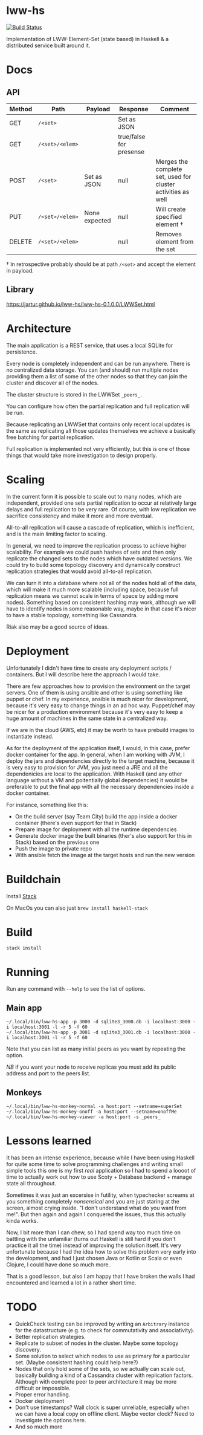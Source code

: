 # lww-hs

[![Build Status](https://travis-ci.org/jartur/lww-hs.svg?branch=master)](https://travis-ci.org/jartur/lww-hs)

Implementation of LWW-Element-Set (state based) in Haskell & a distributed service built around it.

# Docs

## API

| Method | Path | Payload | Response | Comment
| ------ | ---- | ------- | -------- | -------
| GET     |`/<set>` |       | Set as JSON | 
| GET | `/<set>/<elem>` | | true/false for presense | 
| POST | `/<set>` | Set as JSON | null | Merges the complete set, used for cluster activities as well
| PUT | `/<set>/<elem>` | None expected | null | Will create specified element †
| DELETE | `/<set>/<elem>` | | null | Removes element from the set
  
† In retrospective probably should be at path `/<set>` and accept the element in payload.

## Library

https://jartur.github.io/lww-hs/lww-hs-0.1.0.0/LWWSet.html

# Architecture

The main application is a REST service, that uses a local SQLite for persistence. 

Every node is completely independent and can be run anywhere. There is no centralized 
data storage. You can (and should) run multiple nodes providing them a list of some 
of the other nodes so that they can join the cluster and discover all of the nodes.

The cluster structure is stored in the LWWSet `_peers_`.

You can configure how often the partial replication and full replication will be run.

Because replicating an LWWSet that contains only recent local updates is the same 
as replicating all those updates themselves we achieve a basically free batching for 
partial replication.

Full replication is implemented not very efficiently, but this is one of those things that
would take more investigation to design properly.

# Scaling

In the current form it is possible to scale out to many nodes, which are independent, provided one sets partial replication to occur at relatively large delays and full replication to be very rare. 
Of course, with low replication we sacrifice consistency and make it more and more eventual.

All-to-all replication will cause a cascade of replication, which is inefficient, and is the main limiting factor to scaling.

In general, we need to improve the replication process to achieve higher scalability. For example
we could push hashes of sets and then only replicate the changed sets to the nodes which have outdated versions. We could try to build some topology discovery and dynamically construct replication
strategies that would avoid all-to-all replication. 

We can turn it into a database where not all of the nodes hold all of the data, which will make it 
much more scalable (including space, because full replication means we cannot scale in terms of space by adding more nodes). Something based on consistent hashing may work, although we will have to identify nodes in some reasonable way, maybe in that case it's nicer to have a stable topology, something like Cassandra. 

Riak also may be a good source of ideas.

# Deployment 

Unfortunately I didn't have time to create any deployment scripts / containers. But I will describe here the approach I would take.

There are few approaches how to provision the environment on the target servers. One of them is using ansible and other is using something like puppet or chef. In my experience, ansible is much nicer for development, because it's very easy to change things in an ad hoc way. Puppet/chef may be nicer for a production environment because it's very easy to keep a huge amount of machines in the same state in a centralized way.

If we are in the cloud (AWS, etc) it may be worth to have prebuild images to instantiate instead.

As for the deployment of the application itself, I would, in this case, prefer docker container for the app. In general, when I am working with JVM, I deploy the jars and dependencies directly to the target machine, because it is very easy to provision for JVM, you just need a JRE and all the dependenicies are local to the application. With Haskell (and any other language without a VM and poitentially global dependencies) it would be preferable to put the final app with all the necessary dependencies inside a docker container. 

For instance, something like this:

* On the build server (say Team City) build the app inside a docker container (there's even support for that in Stack)
* Prepare image for deployment with all the runtime dependencies
* Generate docker image the built binaries (ther's also support for this in Stack) based on the previous one
* Push the image to private repo
* With ansible fetch the image at the target hosts and run the new version

# Buildchain

Install [Stack](https://docs.haskellstack.org/en/stable/install_and_upgrade/)

On MacOs you can also just `brew install haskell-stack`

# Build

```
stack install
```

# Running

Run any command with `--help` to see the list of options.

## Main app

```
~/.local/bin/lww-hs-app -p 3000 -d sqlite3_3000.db -i localhost:3000 -i localhost:3001 -l -r 5 -f 60
~/.local/bin/lww-hs-app -p 3001 -d sqlite3_3001.db -i localhost:3000 -i localhost:3001 -l -r 5 -f 60
```

Note that you can list as many initial peers as you want by repeating the option. 

*NB* if you want your node to receive replicas you must add its public address and port to the peers list.

## Monkeys

```
~/.local/bin/lww-hs-monkey-normal -a host:port --setname=superSet
~/.local/bin/lww-hs-monkey-onoff -a host:port --setname=onoffMe
~/.local/bin/lww-hs-monkey-viewer -a host:port -s _peers_
```

# Lessons learned

It has been an intense experience, because while I have been using Haskell for quite some time to solve programming challenges and writing small simple tools this one is my first _real_ application so I had to spend a loooot of time to actually work out how to use Scoty + Database backend + manage state all throughout. 

Sometimes it was just an excersise in futility, when typechecker screams at you something completely _nonsensical_ and you are just staring at the screen, almost crying inside. "I don't understand what do you want from me!". But then again and again I conquered the issues, thus this actually kinda works.

Now, I bit more than I can chew, so I had spend way too much time on battling with the unfamiliar (turns out Haskell is still hard if you don't practice it all the time) instead of improving the solution itself. It's very unfortunate because I had the idea how to solve this problem very early into the development, and had I just chosen Java or Kotlin or Scala or even Clojure, I could have done so much more.

That is a good lesson, but also I am happy that I have broken the walls I had encountered and learned a lot in a rather short time. 

# TODO

* QuickCheck testing can be improved by writing an `Arbitrary` instance for the datastructure (e.g. to check for commutativity and associativity).
* Better replication strategies. 
* Replicate to subset of nodes in the cluster. Maybe some topology discovery.
* Some solution to select which nodes to use as primary for a particular set. (Maybe consistent hashing could help here?)
* Nodes that only hold some of the sets, so we actually can scale out, basically building a kind of a Cassandra cluster with replication factors. Although with complete peer to peer architecture it may be more difficult or impossible.
* Proper error handling.
* Docker deployment
* Don't use timestamps? Wall clock is super unreliable, especially when we can have a local copy on offline client. Maybe vector clock? Need to investigate the options here.
* And so much more
